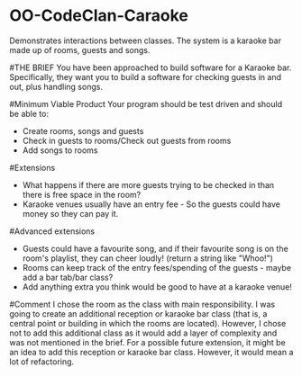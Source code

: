 # OO-CodeClan-Caraoke
Demonstrates interactions between classes. The system is a karaoke bar made up of rooms, guests and songs.

#THE BRIEF
You have been approached to build software for a Karaoke bar. Specifically, they want you to build a software for checking guests in and out, plus handling songs.

#Minimum Viable Product
Your program should be test driven and should be able to:
* Create rooms, songs and guests
* Check in guests to rooms/Check out guests from rooms
* Add songs to rooms

#Extensions
* What happens if there are more guests trying to be checked in than there is free space in the room?
* Karaoke venues usually have an entry fee - So the guests could have money so they can pay it.

#Advanced extensions
* Guests could have a favourite song, and if their favourite song is on the room's playlist, they can cheer loudly! (return a string like "Whoo!")
* Rooms can keep track of the entry fees/spending of the guests - maybe add a bar tab/bar class?
* Add anything extra you think would be good to have at a karaoke venue!

#Comment
I chose the room as the class with main responsibility. I was going to create an additional reception or karaoke bar class (that is, a central point or building in which the rooms are located). However, I chose not to add this additional class as it would add a layer of complexity and was not mentioned in the brief. For a possible future extension, it might be an idea to add this reception or karaoke bar class. However, it would mean a lot of refactoring.
